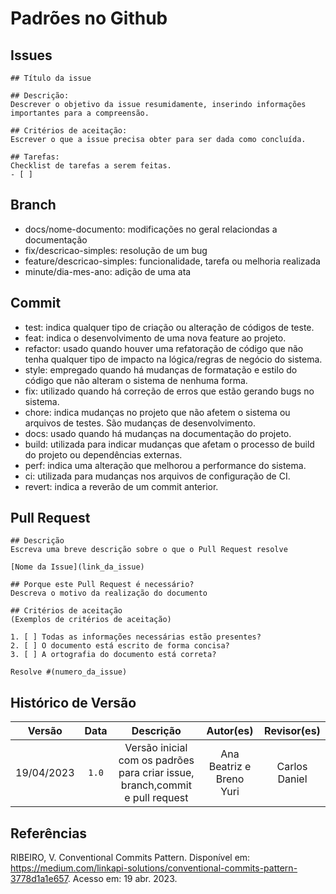 # Padrões no Github

## Issues

```
## Título da issue

## Descrição: 
Descrever o objetivo da issue resumidamente, inserindo informações importantes para a compreensão.

## Critérios de aceitação: 
Escrever o que a issue precisa obter para ser dada como concluída.

## Tarefas:
Checklist de tarefas a serem feitas.
- [ ]
```

## Branch

- docs/nome-documento: modificações no geral relaciondas a documentação
- fix/descricao-simples: resolução de um bug
- feature/descricao-simples: funcionalidade, tarefa ou melhoria realizada
- minute/dia-mes-ano: adição de uma ata

## Commit

- test: indica qualquer tipo de criação ou alteração de códigos de teste.
- feat: indica o desenvolvimento de uma nova feature ao projeto. 
- refactor: usado quando houver uma refatoração de código que não tenha qualquer tipo de impacto na lógica/regras de negócio do sistema.
- style: empregado quando há mudanças de formatação e estilo do código que não alteram o sistema de nenhuma forma.
- fix: utilizado quando há correção de erros que estão gerando bugs no sistema.
- chore: indica mudanças no projeto que não afetem o sistema ou arquivos de testes. São mudanças de desenvolvimento.
- docs: usado quando há mudanças na documentação do projeto.
- build: utilizada para indicar mudanças que afetam o processo de build do projeto ou dependências externas.
- perf: indica uma alteração que melhorou a performance do sistema.
- ci: utilizada para mudanças nos arquivos de configuração de CI.
- revert: indica a reverão de um commit anterior.

## Pull Request

```
## Descrição
Escreva uma breve descrição sobre o que o Pull Request resolve

[Nome da Issue](link_da_issue)

## Porque este Pull Request é necessário?
Descreva o motivo da realização do documento

## Critérios de aceitação
(Exemplos de critérios de aceitação)

1. [ ] Todas as informações necessárias estão presentes?
2. [ ] O documento está escrito de forma concisa?
3. [ ] A ortografia do documento está correta?

Resolve #(numero_da_issue)
```
## Histórico de Versão

|   Versão   | Data  |                      Descrição                      |    Autor(es)     |  Revisor(es)  |
| :--------: | :---: | :-------------------------------------------------: | :--------------: | :-----------: |
| 19/04/2023 | `1.0` | Versão inicial com os padrões para criar issue, branch,commit e pull request | Ana Beatriz e Breno Yuri | Carlos Daniel |

## Referências

RIBEIRO, V. Conventional Commits Pattern. Disponível em: <https://medium.com/linkapi-solutions/conventional-commits-pattern-3778d1a1e657>. Acesso em: 19 abr. 2023.
‌

